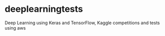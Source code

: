 # deeplearningtests
Deep Learning using Keras and TensorFlow, Kaggle competitions and tests using aws
